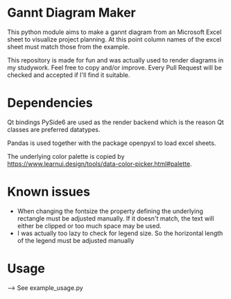 # Gannt Diagram Maker

This python module aims to make a gannt diagram from an Microsoft Excel sheet to visualize project planning. 
At this point column names of the excel sheet must match those from the example. 

This repository is made for fun and was actually used to render diagrams in my studywork. 
Feel free to copy and/or improve. 
Every Pull Request will be checked and accepted if I'll find it suitable.

# Dependencies

Qt bindings PySide6 are used as the render backend which is the reason Qt classes are preferred datatypes. 

Pandas is used together with the package openpyxl to load excel sheets. 

The underlying color palette is copied by https://www.learnui.design/tools/data-color-picker.html#palette. 

# Known issues

- When changing the fontsize the property defining the underlying rectangle must be adjusted manually. If it doesn't match, the text will either be clipped or too much space may be used.
- I was actually too lazy to check for legend size. So the horizontal length of the legend must be adjusted manually

# Usage

--> See example_usage.py
